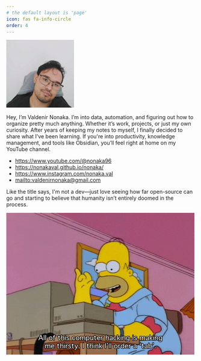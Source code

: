 ```yaml
---
# the default layout is 'page'
icon: fas fa-info-circle
order: 4
---
```


<img src="/assets/img/profire.jpg" width="180" alt="Foto de perfil">

Hey, I’m Valdenir Nonaka. 
I’m into data, automation, and figuring out how to organize pretty much anything. Whether it’s work, projects, or just my own curiosity. After years of keeping my notes to myself, I finally decided to share what I’ve been learning. If you're into productivity, knowledge management, and tools like Obsidian, you’ll feel right at home on my YouTube channel. 

- <https://www.youtube.com/@nonaka96>
- <https://nonakaval.github.io/nonaka/>
- <https://www.instagram.com/nonaka.val>
- <mailto:valdenirnonaka@gmail.com>

Like the title says, I'm not a dev—just love seeing how far open-source can go and starting to believe that humanity isn’t entirely doomed in the process.


<img src="/assets/img/tab.gif" alt="gif">